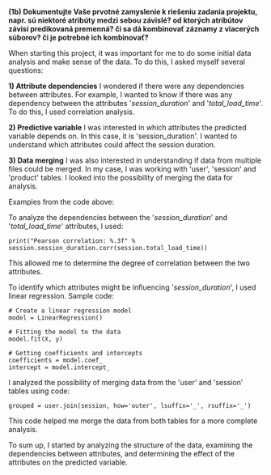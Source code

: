 **(1b) Dokumentujte Vaše prvotné zamyslenie k riešeniu zadania projektu, napr. sú niektoré atribúty medzi sebou závislé? 
  od ktorých atribútov závisí predikovaná premenná? 
  či sa dá kombinovať záznamy z viacerých súborov? 
  či je potrebné ich kombinovať?**


When starting this project, it was important for me to do some initial data analysis and make sense of the data. To do this, I asked myself several questions:

**1) Attribute dependencies**
    I wondered if there were any dependencies between attributes. For example, I wanted to know if there was any dependency between the attributes         '_session_duration_' and '_total_load_time_'. To do this, I used correlation analysis.

**2) Predictive variable**
    I was interested in which attributes the predicted variable depends on. In this case, it is 'session_duration'. I wanted to understand which attributes could affect the session duration.

**3) Data merging**
    I was also interested in understanding if data from multiple files could be merged. In my case, I was working with 'user', 'session' and 'product' tables. I looked into the possibility of merging the data for analysis.

Examples from the code above:

To analyze the dependencies between the '_session_duration_' and '_total_load_time_' attributes, I used:

```
print("Pearson correlation: %.3f" % session.session_duration.corr(session.total_load_time))
```
This allowed me to determine the degree of correlation between the two attributes.

To identify which attributes might be influencing '_session_duration_', I used linear regression. Sample code:

```
# Create a linear regression model
model = LinearRegression()

# Fitting the model to the data
model.fit(X, y)

# Getting coefficients and intercepts
coefficients = model.coef_
intercept = model.intercept_
```

I analyzed the possibility of merging data from the 'user' and 'session' tables using code:
```
grouped = user.join(session, how='outer', lsuffix='_', rsuffix='_')
```
This code helped me merge the data from both tables for a more complete analysis.

To sum up, I started by analyzing the structure of the data, examining the dependencies between attributes, and determining the effect of the attributes on the predicted variable.
